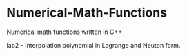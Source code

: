 # Numerical-Math-Functions
Numerical math functions written in C++

lab2 - Interpolation polynomial in Lagrange and Neuton form.
